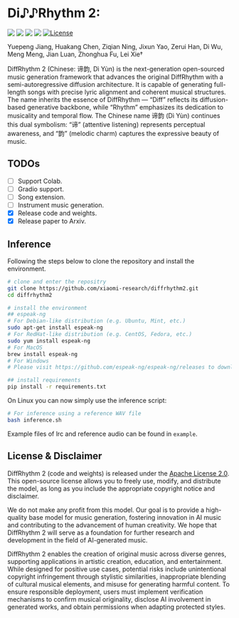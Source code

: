 <p align="center">
   <h1>Di♪♪Rhythm 2: </h1>
</p>

<div style='display:flex; gap: 0.25rem; '>
  <a href='https://arxiv.org/pdf/2510.22950'><img src='https://img.shields.io/badge/Paper-PDF-red'></a>
  <a href='https://aslp-lab.github.io/DiffRhythm2.github.io'><img src='https://img.shields.io/badge/Project-Demo-green'></a>
  <a href='https://huggingface.co/ASLP-lab/DiffRhythm2'><img src='https://img.shields.io/badge/%F0%9F%A4%97%20Hugging%20Face-Models-yellow'></a>
  <a href='https://github.com/xiaomi-research/diffrhythm2'><img src='https://img.shields.io/badge/%F0%9F%A4%97%20Hugging%20Face-Space-yellow'></a>
  <a href="https://github.com/xiaomi-research/diffrhythm2/blob/main/LICENSE"><img alt="License" src="https://img.shields.io/badge/License-Apache%202.0-blue?&color=blue"/></a>
</div>

Yuepeng Jiang, Huakang Chen, Ziqian Ning, Jixun Yao, Zerui Han, Di Wu, Meng Meng, Jian Luan, Zhonghua Fu, Lei Xie†

<!-- <p align="center">
  <b>DiffRhythm 2</b> &nbsp;&nbsp;|&nbsp;&nbsp;
  📑 <a href="https://arxiv.org/abs/2503.01183">Paper</a> &nbsp;&nbsp;|&nbsp;&nbsp;
  🎵 <a href="https://aslp-lab.github.io/DiffRhythm.github.io/">Demo</a>
</p> -->

DiffRhythm 2 (Chinese: 谛韵, Dì Yùn) is the next-generation open-sourced music generation framework that advances the original DiffRhythm with a semi-autoregressive diffusion architecture. It is capable of generating full-length songs with precise lyric alignment and coherent musical structures. The name inherits the essence of DiffRhythm — “Diff” reflects its diffusion-based generative backbone, while “Rhythm” emphasizes its dedication to musicality and temporal flow. The Chinese name 谛韵 (Dì Yùn) continues this dual symbolism: “谛” (attentive listening) represents perceptual awareness, and “韵” (melodic charm) captures the expressive beauty of music.


## TODOs
- [ ] Support Colab.
- [ ] Gradio support.
- [ ] Song extension.
- [ ] Instrument music generation.
- [x] Release code and weights.
- [x] Release paper to Arxiv.

## Inference

Following the steps below to clone the repository and install the environment.

```bash 
# clone and enter the repositry
git clone https://github.com/xiaomi-research/diffrhythm2.git
cd diffrhythm2

# install the environment
## espeak-ng
# For Debian-like distribution (e.g. Ubuntu, Mint, etc.)
sudo apt-get install espeak-ng
# For RedHat-like distribution (e.g. CentOS, Fedora, etc.) 
sudo yum install espeak-ng
# For MacOS
brew install espeak-ng
# For Windows
# Please visit https://github.com/espeak-ng/espeak-ng/releases to download .msi installer

## install requirements
pip install -r requirements.txt
```

On Linux you can now simply use the inference script:
```bash
# For inference using a reference WAV file
bash inference.sh
```

Example files of lrc and reference audio can be found in `example`. 


## License & Disclaimer

DiffRhythm 2 (code and weights) is released under the [Apache License 2.0](https://www.apache.org/licenses/LICENSE-2.0). This open-source license allows you to freely use, modify, and distribute the model, as long as you include the appropriate copyright notice and disclaimer.

We do not make any profit from this model. Our goal is to provide a high-quality base model for music generation, fostering innovation in AI music and contributing to the advancement of human creativity. We hope that DiffRhythm 2 will serve as a foundation for further research and development in the field of AI-generated music.

DiffRhythm 2 enables the creation of original music across diverse genres, supporting applications in artistic creation, education, and entertainment. While designed for positive use cases, potential risks include unintentional copyright infringement through stylistic similarities, inappropriate blending of cultural musical elements, and misuse for generating harmful content. To ensure responsible deployment, users must implement verification mechanisms to confirm musical originality, disclose AI involvement in generated works, and obtain permissions when adapting protected styles.

